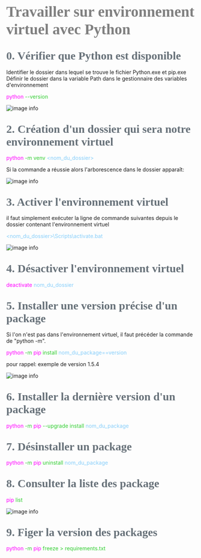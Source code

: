 <head>
<style>
#titleMain {color:#808080; font-size:40px; font-weight:bold; font-family:"Cambria"}
#titleSub {color:#677179; font-size:30px; font-weight:bold; font-family: "Verdana"; margin-top:30px; margin-bottom:15px}
#titleSub2 {color:#563C5C; font-size:20px; font-weight:bold; margin-bottom:20px}
#not {color:#1E90FF; font-size:18px "Carnivalee Freakshow"}
#com {color:#FF00FF; font-size:18px "Carnivalee Freakshow"}
#par {color:#32CD32; font-size:18px "Carnivalee Freakshow"}
#val {color:#87CEFA; font-size:18px "Carnivalee Freakshow"}
</style>
</head>

<!-- ```css
<head>
<style>
#bleu {
color:#87CEFA }
</style>
</head>
``` -->

# <div id="titleMain">Travailler sur environnement virtuel avec Python</div>

## <div id="titleSub">0. Vérifier que Python est disponible </div>

Identifier le dossier dans lequel se trouve le fichier Python.exe et pip.exe<br>
Définir le dossier dans la variable Path dans le gestionnaire des variables d'environnement<br>

<span id="com">python </span>
<span id="par">--version </span>

![image info](./Images/Python_Venv_version_python.png)


## <div id="titleSub">2. Création d'un dossier qui sera notre environnement virtuel</div>

<span id="com">python </span>
<span id="par">-m venv </span>
<span id="val"><nom_du_dossier> </span>

Si la commande a réussie alors l'arborescence dans le dossier apparaît:

![image info](./Images/Environnement_virtuel_cree.png)

## <div id="titleSub">3. Activer l'environnement virtuel</div>

il faut simplement exécuter la ligne de commande suivantes depuis le dossier contenant l'environnement virtuel

<span id="val"> <nom_du_dossier>\Scripts\activate.bat</span>

![image info](./Images/Activation_de_l'environnement_virtuel.png)

## <div id="titleSub">4. Désactiver l'environnement virtuel</div>

<span id="com">deactivate </span>
<span id="val">nom_du_dossier </span>

## <div id="titleSub">5. Installer une version précise d'un package</div>

Si l'on n'est pas dans l'environnement virtuel, il faut précéder la commande de "python -m".

<span id="com">python</span>
<span id="par">-m </span>
<span id="com">pip </span>
<span id="par">install </span>
<span id="val">nom_du_package==version</span>

pour rappel: exemple de version 1.5.4

![image info](./Images/Installer_packager_preciser_version.png)

## <div id="titleSub">6. Installer la dernière version d'un package</div>

<span id="com">python</span>
<span id="par">-m </span>
<span id="com">pip </span>
<span id="par">--upgrade install </span>
<span id="val">nom_du_package</span>

## <div id="titleSub">7. Désinstaller un package</div>

<span id="com">python</span>
<span id="par">-m </span>
<span id="com">pip </span>
<span id="par">uninstall </span>
<span id="val">nom_du_package</span>

## <div id="titleSub">8. Consulter la liste des package</div>

<span id="com">pip </span>
<span id="par">list </span>

![image info](./Images/Consulter_liste_package.png)

## <div id="titleSub">9. Figer la version des packages</div>

<span id="com">python</span>
<span id="par">-m </span>
<span id="com">pip </span>
<span id="par">freeze > requirements.txt </span>